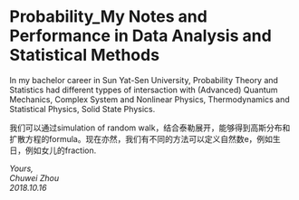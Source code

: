 # Probability_My Notes and Performance in Data Analysis and Statistical Methods

In my bachelor career in Sun Yat-Sen University, Probability Theory and Statistics had different typpes of intersaction with (Advanced) Quantum Mechanics, Complex System and Nonlinear Physics, Thermodynamics and Statistical Physics, Solid State Physics.           


我们可以通过simulation of random walk，结合泰勒展开，能够得到高斯分布和扩散方程的formula。现在亦然，我们有不同的方法可以定义自然数e，例如生日，例如女儿的fraction.
              
              

_Yours,_             
_Chuwei Zhou_             
_2018.10.16_
   




